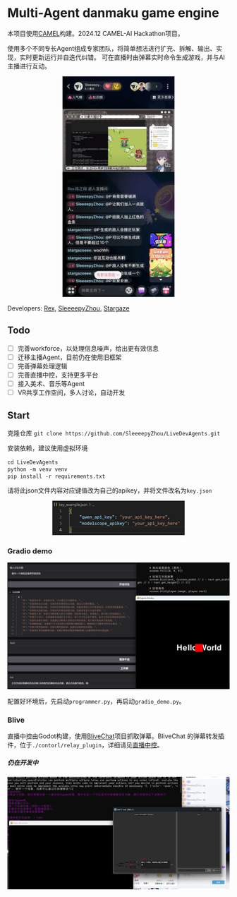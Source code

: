 # Multi-Agent danmaku game engine

本项目使用[CAMEL](https://github.com/camel-ai/camel)构建。2024.12 CAMEL-AI Hackathon项目。

使用多个不同专长Agent组成专家团队，将简单想法进行扩充、拆解、输出、实现，实时更新运行并自迭代纠错。
可在直播时由弹幕实时命令生成游戏，并与AI主播进行互动。

<div style="text-align: center;">
  <img src="./assets/live1.jpg" height="500">
</div>


Developers: [Rex](https://space.bilibili.com/24628962/), [SleeeepyZhou](https://space.bilibili.com/360375877), [Stargaze](https://space.bilibili.com/453898404)

## Todo

- [ ] 完善workforce，以处理信息噪声，给出更有效信息
- [ ] 迁移主播Agent，目前仍在使用旧框架
- [ ] 完善弹幕处理逻辑
- [ ] 完善直播中控，支持更多平台
- [ ] 接入美术、音乐等Agent
- [ ] VR共享工作空间，多人讨论，自动开发

## Start

克隆仓库
`git clone https://github.com/SleeeepyZhou/LiveDevAgents.git`

安装依赖，建议使用虚拟环境
```
cd LiveDevAgents
python -m venv venv
pip install -r requirements.txt
```

请将此json文件内容对应键值改为自己的apikey，并将文件改名为`key.json`

<div style="text-align: center;">
  <img src="./assets/key_example.png" width="300">
</div>

### Gradio demo

<div style="text-align: center;">
  <img src="./assets/gradio_demo.png" width="600">
</div>

配置好环境后，先启动`programmer.py`，再启动`gradio_demo.py`。

### Blive

直播中控由Godot构建，使用[BliveChat](https://github.com/xfgryujk/blivechat)项目抓取弹幕。BliveChat 的弹幕转发插件，位于`./contorl/relay_plugin`，详细请见[直播中控](./contorl/readme.md)。

##### 仍在开发中

<div style="text-align: center;">
  <img src="./assets/live.png" width="600">
</div>